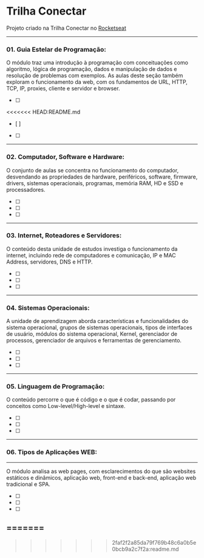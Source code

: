 # Trilha Conectar

Projeto criado na Trilha Conectar no [Rocketseat](https://www.rocketseat.com.br/)

---

### 01. Guia Estelar de Programação:

O módulo traz uma introdução à programação com conceituações como algoritmo, lógica de programação, dados e manipulação de dados e resolução de problemas com exemplos. As aulas deste seção também exploram o funcionamento da web, com os fundamentos de URL, HTTP, TCP, IP, proxies, cliente e servidor e browser.

- [ ] 

<<<<<<< HEAD:README.md
- [ ] 

- [ ] 

---

### 02. Computador, Software e Hardware:

O conjunto de aulas se concentra no funcionamento do computador, desvendando as propriedades de hardware, periféricos, software, firmware, drivers, sistemas operacionais, programas, memória RAM, HD e SSD e processadores.

- [ ] 

- [ ] 

- [ ] 

---

### 03. Internet, Roteadores e Servidores:

O conteúdo desta unidade de estudos investiga o funcionamento da internet, incluindo rede de computadores e comunicação, IP e MAC Address, servidores, DNS e HTTP.

- [ ] 

- [ ] 

- [ ] 

---

### 04. Sistemas Operacionais:

A unidade de aprendizagem aborda características e funcionalidades do sistema operacional, grupos de sistemas operacionais, tipos de interfaces de usuário, módulos do sistema operacional, Kernel, gerenciador de processos, gerenciador de arquivos e ferramentas de gerenciamento.

- [ ] 

- [ ] 

- [ ] 

---

### 05. Linguagem de Programação:

O conteúdo percorre o que é código e o que é codar, passando por conceitos como Low-level/High-level e sintaxe.

- [ ] 

- [ ] 

- [ ] 

---

### 06. Tipos de Aplicações WEB:

---

O módulo analisa as web pages, com esclarecimentos do que são websites estáticos e dinâmicos, aplicação web, front-end e back-end, aplicação web tradicional e SPA.

- [ ] 

- [ ] 

- [ ] 
=======
---
>>>>>>> 2faf2f2a85da79f769b48c6a0b5e0bcb9a2c7f2a:readme.md

